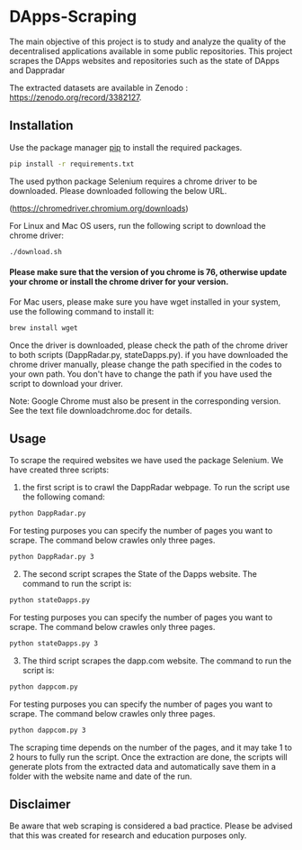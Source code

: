 # DApps-Scraping

The main objective of this project is to study and analyze the quality of the decentralised applications available in some public repositories. This project scrapes the DApps websites and repositories such as the state of DApps and Dappradar

The extracted datasets are available in Zenodo : https://zenodo.org/record/3382127. 


## Installation

Use the package manager [pip](https://pip.pypa.io/en/stable/) to install the required packages.

```bash
pip install -r requirements.txt
```
The used python package Selenium requires a chrome driver to be downloaded. Please downloaded following the below URL.

(https://chromedriver.chromium.org/downloads)

For Linux and Mac OS users, run the following script to download the chrome driver:

```bash
./download.sh 
```
#### Please make sure that the version of you chrome is 76, otherwise update your chrome or install the chrome driver for your version.

For Mac users, please make sure you have wget installed in your system, use the following command to install it:

```bash
brew install wget 
```

Once the driver is downloaded, please check the path of the chrome driver to both scripts (DappRadar.py, stateDapps.py).
if you have downloaded the chrome driver manually, please change the path specified in the codes to your own path. You don't have to change the path if you have used the script to download your driver.

Note: Google Chrome must also be present in the corresponding version. See the text file downloadchrome.doc for details.


## Usage

To scrape the required websites we have used the package Selenium.
We have created three scripts:

1. the first script is to crawl the DappRadar webpage. To run the script use the following comand:

```bash
python DappRadar.py
```
For testing purposes you can specify the number of pages you want to scrape. The command below crawles only three pages.  

```bash
python DappRadar.py 3 
```

2. The second script scrapes the State of the Dapps website. The command to run the script is:

```bash
python stateDapps.py
```
For testing purposes you can specify the number of pages you want to scrape. The command below crawles only three pages.  
```bash
python stateDapps.py 3
```

3. The third script scrapes the dapp.com website. The command to run the script is:

```bash
python dappcom.py
```
For testing purposes you can specify the number of pages you want to scrape. The command below crawles only three pages.  
```bash
python dappcom.py 3
```
The scraping time depends on the number of the pages, and it may take 1 to 2 hours to fully run the script.
Once the extraction are done, the scripts will generate plots from the extracted data and automatically save them in a folder with the website name and date of the run.

## Disclaimer
Be aware that web scraping is considered a bad practice. Please be advised that this was created for research and education purposes only.  

